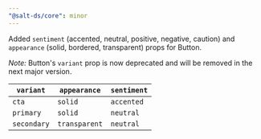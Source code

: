 ```yaml
---
"@salt-ds/core": minor
---
```


Added `sentiment` (accented, neutral, positive, negative, caution) and `appearance` (solid, bordered, transparent) props for Button.

_Note:_ Button's `variant` prop is now deprecated and will be removed in the next major version.

| `variant`   | `appearance`  | `sentiment` |
| ----------- | ------------- | ----------- |
| `cta`       | `solid`       | `accented`  |
| `primary`   | `solid`       | `neutral`   |
| `secondary` | `transparent` | `neutral`   |
